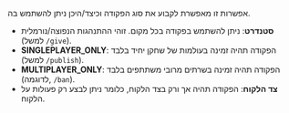 אפשרות זו מאפשרת לקבוע את סוג הפקודה וכיצד/היכן ניתן להשתמש בה.

* **סטנדרט**: ניתן להשתמש בפקודה בכל מקום. זוהי ההתנהגות הנפוצה/נורמלית (למשל `/give`).
* **SINGLEPLAYER_ONLY**: הפקודה תהיה זמינה בעולמות של שחקן יחיד בלבד (למשל `/publish`).
* **MULTIPLAYER_ONLY**: הפקודה תהיה זמינה בשרתים מרובי משתתפים בלבד (לדוגמה, `/ban`).
* **צד הלקוח**: הפקודה תהיה אך ורק בצד הלקוח, כלומר ניתן לבצע רק פעולות על הלקוח.